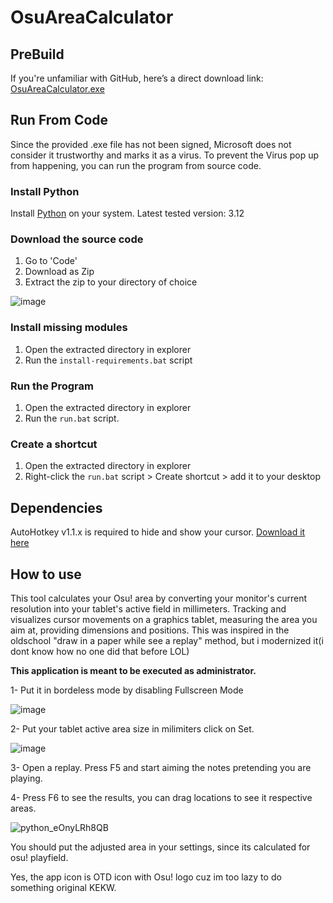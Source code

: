 # OsuAreaCalculator

## PreBuild
If you're unfamiliar with GitHub, here’s a direct download link:  [OsuAreaCalculator.exe](https://github.com/KaikeGold/OsuAreaCalculator/releases/download/OsuAreaCalculatorFinal/OsuAreaCalculatorFinalVerSetup.exe)

## Run From Code
Since the provided .exe file has not been signed, Microsoft does not consider it trustworthy and marks it as a virus.
To prevent the Virus pop up from happening, you can run the program from source code.


### Install Python
Install [Python](https://www.python.org/downloads/) on your system. Latest tested version: 3.12

### Download the source code
1. Go to 'Code'
2. Download as Zip
3. Extract the zip to your directory of choice

![image](https://github.com/user-attachments/assets/abde6269-73e6-4f2d-ba18-014b5edb1106)


### Install missing modules
1. Open the extracted directory in explorer
2. Run the `install-requirements.bat` script

### Run the Program
1. Open the extracted directory in explorer
2. Run the `run.bat` script.

### Create a shortcut
1. Open the extracted directory in explorer
2. Right-click the `run.bat` script > Create shortcut > add it to your desktop

   
## Dependencies 

AutoHotkey v1.1.x is required to hide and show your cursor.
[Download it here](https://www.autohotkey.com/download/ahk-install.exe)

## How to use
This tool calculates your Osu! area by converting your monitor's current resolution into your tablet's active field in millimeters. Tracking and visualizes cursor movements on a graphics tablet, measuring the area you aim at, providing dimensions and positions. This was inspired in the oldschool "draw in a paper while see a replay" method, but i modernized it(i dont know how no one did that before LOL)


**This application is meant to be executed as administrator.**

  

1- Put it in bordeless mode by disabling Fullscreen Mode

![image](https://github.com/user-attachments/assets/6b463f7c-e461-4a53-8972-09b97781a8f1)

2- Put your tablet active area size in milimiters click on Set.

![image](https://github.com/user-attachments/assets/14690e24-3af9-44c8-85cd-8340f2893dd9)

3- Open a replay. Press F5 and start aiming the notes pretending you are playing.

4- Press F6 to see the results, you can drag locations to see it respective areas.

![python_eOnyLRh8QB](https://github.com/user-attachments/assets/753aa001-0cd3-4bab-9749-d2867dd7ab33)

You should put the adjusted area in your settings, since its calculated for osu! playfield.

Yes, the app icon is OTD icon with Osu! logo cuz im too lazy to do something original KEKW.
